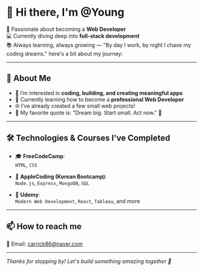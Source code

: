 # 👋 Hi there, I'm @Young

🌟 Passionate about becoming a **Web Developer**  
💻 Currently diving deep into **full-stack development**  
📚 Always learning, always growing — "By day I work, by night I chase my coding dreams."
here's a bit about my journey:

---

## 🚀 About Me

- 🔭 I’m interested in **coding, building, and creating meaningful apps**
- 🌱 Currently learning how to become a **professional Web Developer**
- 🌐 I’ve already created a few small web projects!
- 💬 My favorite quote is: "Dream big. Start small. Act now." 💪

---

## 🛠️ Technologies & Courses I've Completed

- 🎓 **FreeCodeCamp**:  
  `HTML`, `CSS`

- 🍏 **AppleCoding (Korean Bootcamp)**:  
  `Node.js`, `Express`, `MongoDB`, `SQL`

- 🧠 **Udemy**:  
  `Modern Web Development`, `React`, `Tableau`, and more

---

## 📫 How to reach me

📧 Email: [carrick86@naver.com](mailto:carrick86@naver.com)

---

_Thanks for stopping by! Let's build something amazing together 🙌_




<!---
![image](https://github.com/user-attachments/assets/65f07023-e733-4b71-83be-5c50e23694a1)
jjongdev/jjongdev is a ✨ special ✨ repository because its `README.md` (this file) appears on your GitHub profile.
You can click the Preview link to take a look at your changes.
--->
